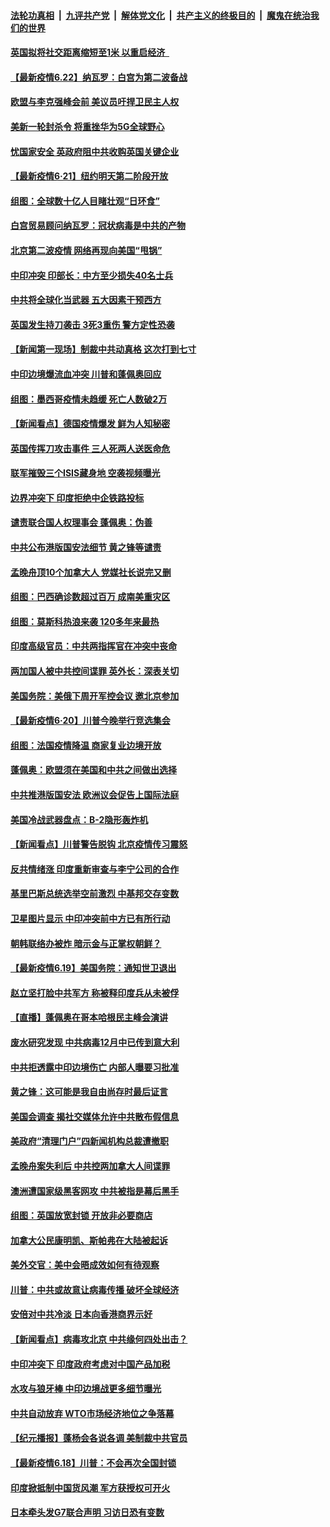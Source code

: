 

####  [法轮功真相](../../../../basic/blob/master/README.md?t=06221602) &nbsp;|&nbsp; [九评共产党](../../../../9ping.md/blob/master/README.md?t=06221602) &nbsp;|&nbsp; [解体党文化](../../../../jtdwh.md/blob/master/README.md?t=06221602)  &nbsp;|&nbsp; [共产主义的终极目的](../../../../gczydzjmd.md/blob/master/README.md?t=06221602) &nbsp;|&nbsp; [魔鬼在统治我们的世界](../../../../mgztzwmdsj.md/blob/master/README.md?t=06221602) 

#### [英国拟将社交距离缩短至1米 以重启经济  ](../pages/nsc418/n12203125.md?t=06221602) 

#### [【最新疫情6.22】纳瓦罗：白宫为第二波备战](../pages/nsc418/n12199354.md?t=06221602) 

#### [欧盟与李克强峰会前 美议员吁捍卫民主人权](../pages/nsc418/n12202775.md?t=06221602) 

#### [美新一轮封杀令 将重挫华为5G全球野心](../pages/nsc418/n12202488.md?t=06221602) 

#### [忧国家安全 英政府阻中共收购英国关键企业](../pages/nsc418/n12202456.md?t=06221602) 

#### [【最新疫情6·21】纽约明天第二阶段开放](../pages/nsc418/n12196332.md?t=06221602) 

#### [组图：全球数十亿人目睹壮观“日环食”](../pages/nsc418/n12202171.md?t=06221602) 

#### [白宫贸易顾问纳瓦罗：冠状病毒是中共的产物](../pages/nsc418/n12202027.md?t=06221602) 

#### [北京第二波疫情 网络再现向美国“甩锅”](../pages/nsc418/n12201996.md?t=06221602) 

#### [中印冲突 印部长：中方至少损失40名士兵](../pages/nsc418/n12201884.md?t=06221602) 

#### [中共将全球化当武器 五大因素干预西方](../pages/nsc418/n12186089.md?t=06221602) 

#### [英国发生持刀袭击 3死3重伤 警方定性恐袭](../pages/nsc418/n12201767.md?t=06221602) 

#### [【新闻第一现场】制裁中共动真格 这次打到七寸](../pages/nsc418/n12201730.md?t=06221602) 

#### [中印边境爆流血冲突 川普和蓬佩奥回应](../pages/nsc418/n12201068.md?t=06221602) 

#### [组图：墨西哥疫情未趋缓 死亡人数破2万](../pages/nsc418/n12199824.md?t=06221602) 

#### [【新闻看点】德国疫情爆发 鲜为人知秘密](../pages/nsc418/n12200936.md?t=06221602) 

#### [英国传挥刀攻击事件 三人死两人送医命危](../pages/nsc418/n12201032.md?t=06221602) 

#### [联军摧毁三个ISIS藏身地 空袭视频曝光](../pages/nsc418/n12200929.md?t=06221602) 

#### [边界冲突下 印度拒绝中企铁路投标](../pages/nsc418/n12200851.md?t=06221602) 

#### [谴责联合国人权理事会 蓬佩奥：伪善](../pages/nsc418/n12200748.md?t=06221602) 

#### [中共公布港版国安法细节 黄之锋等谴责](../pages/nsc418/n12200535.md?t=06221602) 

#### [孟晚舟顶10个加拿大人 党媒社长说完又删](../pages/nsc418/n12200398.md?t=06221602) 

#### [组图：巴西确诊数超过百万 成南美重灾区](../pages/nsc418/n12200146.md?t=06221602) 

#### [组图：莫斯科热浪来袭 120多年来最热](../pages/nsc418/n12198528.md?t=06221602) 

#### [印度高级官员：中共两指挥官在冲突中丧命](../pages/nsc418/n12200340.md?t=06221602) 

#### [两加国人被中共控间谍罪 英外长：深表关切](../pages/nsc418/n12200284.md?t=06221602) 

#### [美国务院：美俄下周开军控会议 邀北京参加](../pages/nsc418/n12200097.md?t=06221602) 

#### [【最新疫情6·20】川普今晚举行竞选集会](../pages/nsc418/n12199376.md?t=06221602) 

#### [组图：法国疫情降温 商家复业边境开放](../pages/nsc418/n12197405.md?t=06221602) 

#### [蓬佩奥：欧盟须在美国和中共之间做出选择](../pages/nsc418/n12199184.md?t=06221602) 

#### [中共推港版国安法 欧洲议会促告上国际法庭](../pages/nsc418/n12199257.md?t=06221602) 

#### [美国冷战武器盘点：B-2隐形轰炸机](../pages/nsc418/n12199226.md?t=06221602) 

#### [【新闻看点】川普警告脱钩 北京疫情传习震怒](../pages/nsc418/n12198957.md?t=06221602) 

#### [反共情绪涨 印度重新审查与李宁公司的合作](../pages/nsc418/n12199030.md?t=06221602) 

#### [基里巴斯总统选举空前激烈 中基邦交存变数](../pages/nsc418/n12199073.md?t=06221602) 

#### [卫星图片显示 中印冲突前中方已有所行动](../pages/nsc418/n12198966.md?t=06221602) 

#### [朝韩联络办被炸 暗示金与正掌权朝鲜？](../pages/nsc418/n12198651.md?t=06221602) 

#### [【最新疫情6.19】美国务院：通知世卫退出](../pages/nsc418/n12196803.md?t=06221602) 

#### [赵立坚打脸中共军方 称被释印度兵从未被俘](../pages/nsc418/n12198632.md?t=06221602) 

#### [【直播】蓬佩奥在哥本哈根民主峰会演讲](../pages/nsc418/n12198355.md?t=06221602) 

#### [废水研究发现 中共病毒12月中已传到意大利](../pages/nsc418/n12198335.md?t=06221602) 

#### [中共拒透露中印边境伤亡 内部人曝要习批准](../pages/nsc418/n12198521.md?t=06221602) 

#### [黄之锋：这可能是我自由尚存时最后证言](../pages/nsc418/n12198585.md?t=06221602) 

#### [美国会调查 揭社交媒体允许中共散布假信息](../pages/nsc418/n12198310.md?t=06221602) 

#### [美政府“清理门户”四新闻机构总裁遭撤职](../pages/nsc418/n12198300.md?t=06221602) 

#### [孟晚舟案失利后 中共控两加拿大人间谍罪](../pages/nsc418/n12197993.md?t=06221602) 

#### [澳洲遭国家级黑客网攻 中共被指是幕后黑手](../pages/nsc418/n12197232.md?t=06221602) 

#### [组图：英国放宽封锁 开放非必要商店](../pages/nsc418/n12194454.md?t=06221602) 

#### [加拿大公民康明凯、斯帕弗在大陆被起诉](../pages/nsc418/n12197374.md?t=06221602) 

#### [美外交官：美中会晤成效如何有待观察](../pages/nsc418/n12196954.md?t=06221602) 

#### [川普：中共或故意让病毒传播 破坏全球经济](../pages/nsc418/n12196283.md?t=06221602) 

#### [安倍对中共冷淡 日本向香港商界示好](../pages/nsc418/n12196586.md?t=06221602) 

#### [【新闻看点】病毒攻北京 中共缘何四处出击？](../pages/nsc418/n12196497.md?t=06221602) 

#### [中印冲突下 印度政府考虑对中国产品加税](../pages/nsc418/n12196479.md?t=06221602) 

#### [水攻与狼牙棒 中印边境战更多细节曝光](../pages/nsc418/n12196307.md?t=06221602) 

#### [中共自动放弃 WTO市场经济地位之争落幕](../pages/nsc418/n12196264.md?t=06221602) 

#### [【纪元播报】蓬杨会各说各调 美制裁中共官员](../pages/nsc418/n12196138.md?t=06221602) 

#### [【最新疫情6.18】川普：不会再次全国封锁](../pages/nsc418/n12193644.md?t=06221602) 

#### [印度掀抵制中国货风潮 军方获授权可开火](../pages/nsc418/n12195858.md?t=06221602) 

#### [日本牵头发G7联合声明 习访日恐有变数](../pages/nsc418/n12195483.md?t=06221602) 

